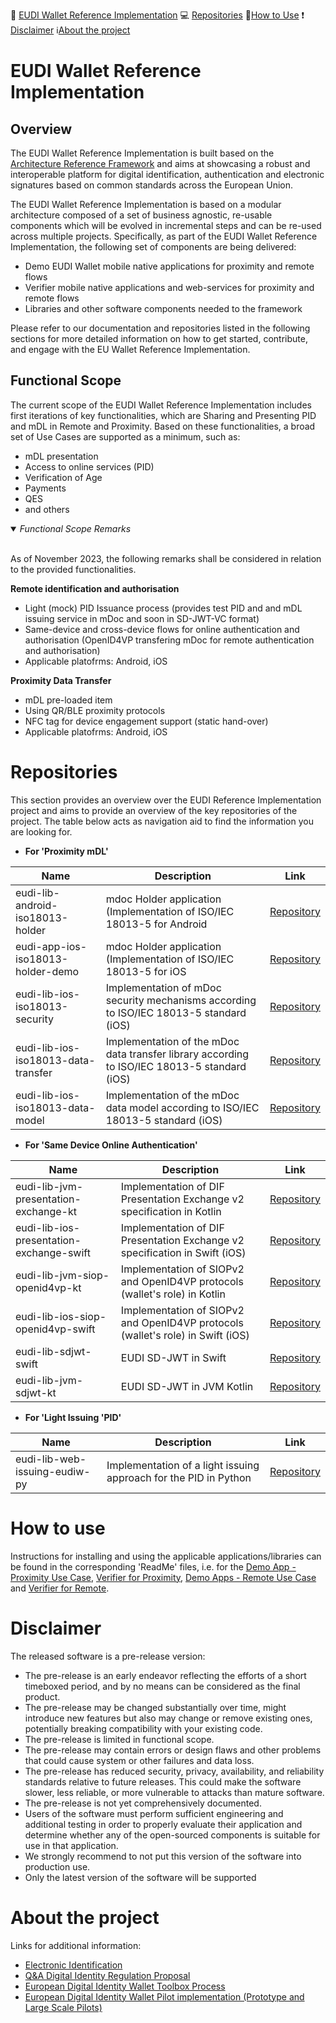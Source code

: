 :memo: [EUDI Wallet Reference Implementation](#eudi-wallet-reference-implementation) :computer: [Repositories](#repositories) :wrench:[How to Use](#how-to-use) :heavy_exclamation_mark: [Disclaimer](#disclaimer) :information_source:[About the project](#about-the-project)

# EUDI Wallet Reference Implementation 
## Overview

The EUDI Wallet Reference Implementation is built based on the [Architecture Reference Framework](https://github.com/eu-digital-identity-wallet/architecture-and-reference-framework) and aims at showcasing a robust and interoperable platform for digital identification, authentication and electronic signatures based on common standards across the European Union.

The EUDI Wallet Reference Implementation is based on a modular architecture composed of a set of business agnostic, re-usable components which will be evolved in incremental steps and can be re-used across multiple projects.
Specifically, as part of the EUDI Wallet Reference Implementation, the following set of components are being delivered:

-   Demo EUDI Wallet mobile native applications for proximity and remote flows
-   Verifier mobile native applications and web-services for proximity and remote flows
-   Libraries and other software components needed to the framework

Please refer to our documentation and repositories listed in the following sections for more detailed information on how to get started, contribute, and engage with the EU Wallet Reference Implementation.

## Functional Scope

The current scope of the EUDI Wallet Reference Implementation includes first iterations of key functionalities, which are Sharing and Presenting PID and mDL in Remote and Proximity. Based on these functionalities, a broad set of Use Cases are supported as a minimum, such as:
- mDL presentation
- Access to online services (PID) 
- Verification of Age
- Payments
- QES
- and others

<Details open>
 <summary><i>Functional Scope Remarks </i></summary> <br>

As of November 2023, the following remarks shall be considered in relation to the provided functionalities.

**Remote identification and authorisation** <br>
- Light (mock) PID Issuance process (provides test PID and and mDL issuing service in mDoc and soon in SD-JWT-VC format)
- Same-device and cross-device flows for online authentication and authorisation (OpenID4VP transfering mDoc for remote authentication and authorisation)
- Applicable platofrms: Android, iOS

**Proximity Data Transfer**
- mDL pre-loaded item
- Using QR/BLE proximity protocols
- NFC tag for device engagement support (static hand-over)
- Applicable platofrms: Android, iOS
</Details>


# Repositories
This section provides an overview over the EUDI Reference Implementation project and aims to provide an overview of the key repositories of the project. The table below acts as navigation aid to find the information you are looking for.

- **For 'Proximity mDL'**

| Name | Description    | Link |
| -------- | ------- |------- |
|eudi-lib-android-iso18013-holder| mdoc Holder application (Implementation of ISO/IEC 18013-5 for Android | [Repository](https://github.com/eu-digital-identity-wallet/eudi-lib-android-iso18013-holder/releases/tag/r.0.2)|
|eudi-app-ios-iso18013-holder-demo| mdoc Holder application (Implementation of ISO/IEC 18013-5 for iOS | [Repository](https://github.com/eu-digital-identity-wallet/eudi-app-ios-iso18013-holder-demo/tree/Release/r0.2)|
|eudi-lib-ios-iso18013-security| Implementation of mDoc security mechanisms according to ISO/IEC 18013-5 standard (iOS) | [Repository](https://github.com/eu-digital-identity-wallet/eudi-lib-ios-iso18013-security)|
|eudi-lib-ios-iso18013-data-transfer| Implementation of the mDoc data transfer library according to ISO/IEC 18013-5 standard (iOS) | [Repository](https://github.com/eu-digital-identity-wallet/eudi-lib-ios-iso18013-data-transfer)|
|eudi-lib-ios-iso18013-data-model| Implementation of the mDoc data model according to ISO/IEC 18013-5 standard (iOS) | [Repository](https://github.com/eu-digital-identity-wallet/eudi-lib-ios-iso18013-data-model)|


- **For 'Same Device Online Authentication'**

| Name | Description    | Link |
| -------- | ------- |------- |
|eudi-lib-jvm-presentation-exchange-kt| Implementation of DIF Presentation Exchange v2 specification in Kotlin | [Repository](https://github.com/eu-digital-identity-wallet/eudi-lib-jvm-presentation-exchange-kt/tree/release/0.1.0)|
|eudi-lib-ios-presentation-exchange-swift| Implementation of DIF Presentation Exchange v2 specification in Swift (iOS) | [Repository](https://github.com/eu-digital-identity-wallet/eudi-lib-ios-presentation-exchange-swift/releases/tag/v0.0.39)|
|eudi-lib-jvm-siop-openid4vp-kt| Implementation of SIOPv2 and OpenID4VP protocols (wallet's role) in Kotlin  | [Repository](https://github.com/eu-digital-identity-wallet/eudi-lib-jvm-siop-openid4vp-kt/tree/release/0.2.0)|
|eudi-lib-ios-siop-openid4vp-swift| Implementation of SIOPv2 and OpenID4VP protocols (wallet's role) in Swift (iOS) | [Repository](https://github.com/eu-digital-identity-wallet/eudi-lib-ios-siop-openid4vp-swift)|
|eudi-lib-sdjwt-swift| EUDI SD-JWT in Swift | [Repository](https://github.com/eu-digital-identity-wallet/eudi-lib-sdjwt-swift/releases/tag/0.0.1)|
|eudi-lib-jvm-sdjwt-kt| EUDI SD-JWT in JVM Kotlin | [Repository](https://github.com/eu-digital-identity-wallet/eudi-lib-jvm-sdjwt-kt/tree/release/0.1.0)|

- **For 'Light Issuing 'PID'**

| Name | Description    | Link |
| -------- | ------- |------- |
|eudi-lib-web-issuing-eudiw-py| Implementation of a light issuing approach for the PID in Python | [Repository](https://github.com/eu-digital-identity-wallet/eudi-lib-web-issuing-eudiw-py/tree/release/0.2.0)|

# How to use
Instructions for installing and using the applicable applications/libraries can be found in the corresponding 'ReadMe' files, i.e. for the [Demo App - Proximity Use Case](https://github.com/eu-digital-identity-wallet/eudi-lib-android-iso18013-holder/blob/main/README.md), [Verifier for Proximity](https://github.com/eu-digital-identity-wallet/android-18013-verifier/blob/main/README.md), [Demo Apps - Remote Use Case](https://github.com/eu-digital-identity-wallet/eudi-app-android-holder-verifier-23220-4-kt/blob/main/README.md) and [Verifier for Remote](https://github.com/eu-digital-identity-wallet/eudi-srv-web-verifier-endpoint-23220-4-kt/blob/main/README.md).


# Disclaimer
The released software is a pre-release version: 
-  The pre-release is an early endeavor reflecting the efforts of a short timeboxed period, and by no means can be considered as the final product.  
-  The pre-release may be changed substantially over time, might introduce new features but also may change or remove existing ones, potentially breaking compatibility with your existing code.
-  The pre-release is limited in functional scope.
-  The pre-release may contain errors or design flaws and other problems that could cause system or other failures and data loss.
-  The pre-release has reduced security, privacy, availability, and reliability standards relative to future releases. This could make the software slower, less reliable, or more vulnerable to attacks than mature software.
-  The pre-release is not yet comprehensively documented. 
-  Users of the software must perform sufficient engineering and additional testing in order to properly evaluate their application and determine whether any of the open-sourced components is suitable for use in that application.
-  We strongly recommend to not put this version of the software into production use.
-  Only the latest version of the software will be supported

# About the project
Links for additional information:  
-  [Electronic Identification](https://digital-strategy.ec.europa.eu/en/policies/electronic-identification)  
-  [Q&A Digital Identity Regulation Proposal](https://digital-strategy.ec.europa.eu/en/faqs/qa-digital-identity-regulation-proposal)  
-  [European Digital Identity Wallet Toolbox Process](https://digital-strategy.ec.europa.eu/en/policies/eudi-wallet-toolbox)  
-  [European Digital Identity Wallet Pilot implementation (Prototype and Large Scale Pilots)](https://digital-strategy.ec.europa.eu/en/policies/eudi-wallet-implementation)  
